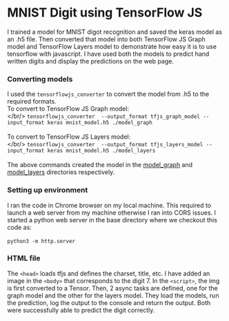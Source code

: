 # MNIST Digit using TensorFlow JS
I trained a model for MNIST digot recognition and saved the keras model as an .h5 file. Then converted that model into both TensorFlow JS Graph model and TensorFlow Layers model to demonstrate how easy it is to use tensorflow with javascript. I have used both the models to predict hand written digits and display the predictions on the web page.

### Converting models
I used the `tensorflowjs_converter` to convert the model from .h5 to the required formats. <br/>
To convert to TensorFlow JS Graph model: <br/></br/>
`tensorflowjs_converter  --output_format tfjs_graph_model --input_format keras mnist_model.h5 ./model_graph`<br/><br/>
To convert to TensorFlow JS Layers model: <br/></br/>
`tensorflowjs_converter  --output_format tfjs_layers_model --input_format keras mnist_model.h5 ./model_layers`<br/><br/>
The above commands created the model in the [model_graph](https://github.com/mrinalTheCoder/tfjs-mnist/tree/master/model_graph) and [model_layers](https://github.com/mrinalTheCoder/tfjs-mnist/tree/master/model_layers) directories respectively.

### Setting up environment
I ran the code in Chrome browser on my local machine. This required to launch a web server from my machine otherwise I ran into CORS issues. I started a python web server in the base directory where we checkout this code as: <br/><br/>
`python3 -m http.server`

### HTML file
The `<head>` loads tfjs and defines the charset, title, etc. I have added an image in the `<body>` that corresponds to the digit 7. In the `<script>`, the img is first converted to a Tensor. Then, 2 async tasks are defined, one for the graph model and the other for the layers model. They load the models, run the prediction, log the output to the console and return the output. Both were successfully able to predict the digit correctly.
